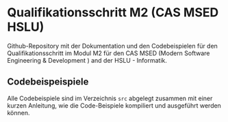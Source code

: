 # Qualifikationsschritt M2 (CAS MSED HSLU)

Github-Repository mit der Dokumentation und den Codebeispielen für den Qualifikationsschritt im Modul M2 für den CAS MSED (Modern Software Engineering & Development ) and der HSLU - Informatik.

## Codebeispeispiele

Alle Codebeispiele sind im Verzeichnis `src` abgelegt zusammen mit einer kurzen Anleitung, wie die Code-Beispiele kompiliert und ausgeführt werden können.
